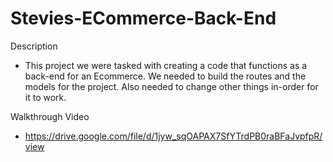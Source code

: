 # Stevies-ECommerce-Back-End

Description
* This project we were tasked with creating a code that functions as a back-end for an Ecommerce. We needed to build the routes and the models for the project. Also needed to change other things in-order for it to work.

Walkthrough Video
* https://drive.google.com/file/d/1jyw_sqOAPAX7SfYTrdPB0raBFaJvpfpR/view
